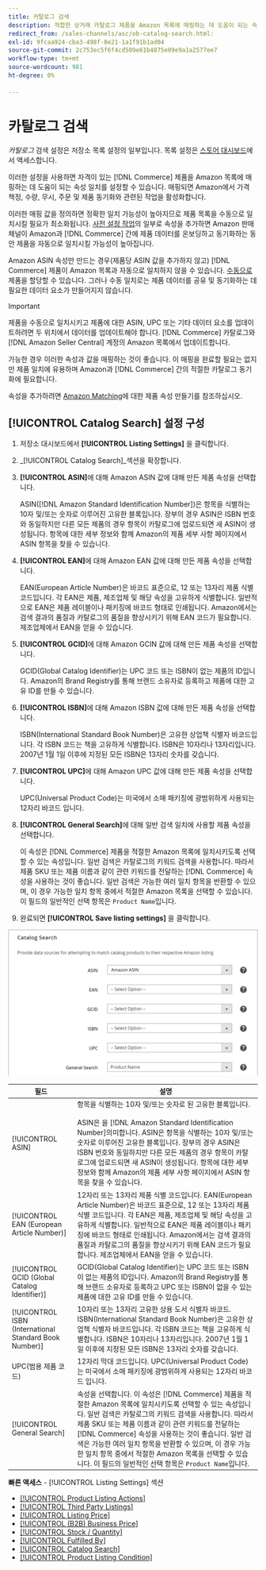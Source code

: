 ```yaml
---
title: 카탈로그 검색
description: 적합한 상거래 카탈로그 제품을 Amazon 목록에 매핑하는 데 도움이 되는 속성 일치를 설정하려면 카탈로그 검색 설정을 업데이트하십시오.
redirect_from: /sales-channels/asc/ob-catalog-search.html: 
exl-id: 9fcaa924-cba3-498f-8e21-1a1f91b1ad04
source-git-commit: 2c753ec5f6f4cd509e61b4875e09e9a1a2577ee7
workflow-type: tm+mt
source-wordcount: 981
ht-degree: 0%

---
```


# 카탈로그 검색

_카탈로그_ 검색 설정은 저장소 목록 설정의 일부입니다. 목록 설정은 [스토어 대시보드](./amazon-store-dashboard.md)에서 액세스합니다.

이러한 설정을 사용하면 자격이 있는 [!DNL Commerce] 제품을 Amazon 목록에 매핑하는 데 도움이 되는 속성 일치를 설정할 수 있습니다. 매핑되면 Amazon에서 가격 책정, 수량, 무시, 주문 및 제품 동기화와 관련된 작업을 활성화합니다.

이러한 매핑 값을 정의하면 정확한 일치 가능성이 높아지므로 제품 목록을 수동으로 일치시킬 필요가 최소화됩니다. [사전 설정 작업](./amazon-pre-setup-tasks.md)의 일부로 속성을 추가하면 Amazon 판매 채널이 Amazon과 [!DNL Commerce] 간에 제품 데이터를 온보딩하고 동기화하는 동안 제품을 자동으로 일치시킬 가능성이 높아집니다.

Amazon ASIN 속성만 만드는 경우(제품당 ASIN 값을 추가하지 않고) [!DNL Commerce] 제품이 Amazon 목록과 자동으로 일치하지 않을 수 있습니다. [수동으로](./creating-assigning-catalog-products.md)제품을 할당할 수 있습니다. 그러나 수동 일치로는 제품 데이터를 공유 및 동기화하는 데 필요한 데이터 요소가 만들어지지 않습니다.

>[!IMPORTANT]
>
>제품을 수동으로 일치시키고 제품에 대한 ASIN, UPC 또는 기타 데이터 요소를 업데이트하려면 두 위치에서 데이터를 업데이트해야 합니다. [!DNL Commerce] 카탈로그와 [!DNL Amazon Seller Central] 계정의 Amazon 목록에서 업데이트합니다.

가능한 경우 이러한 속성과 값을 매핑하는 것이 좋습니다. 이 매핑을 완료할 필요는 없지만 제품 일치에 유용하며 Amazon과 [!DNL Commerce] 간의 적절한 카탈로그 동기화에 필요합니다.

속성을 추가하려면 [Amazon Matching](./ob-creating-magento-attributes.md)에 대한 제품 속성 만들기를 참조하십시오.

## [!UICONTROL Catalog Search] 설정 구성

1. 저장소 대시보드에서 **[!UICONTROL Listing Settings]** 을 클릭합니다.

1. _[!UICONTROL Catalog Search]_섹션을 확장합니다.

1. **[!UICONTROL ASIN]**&#x200B;에 대해 Amazon ASIN 값에 대해 만든 제품 속성을 선택합니다.

   ASIN([!DNL Amazon Standard Identification Number])은 항목을 식별하는 10자 및/또는 숫자로 이루어진 고유한 블록입니다. 장부의 경우 ASIN은 ISBN 번호와 동일하지만 다른 모든 제품의 경우 항목이 카탈로그에 업로드되면 새 ASIN이 생성됩니다. 항목에 대한 세부 정보와 함께 Amazon의 제품 세부 사항 페이지에서 ASIN 항목을 찾을 수 있습니다.

1. **[!UICONTROL EAN]**&#x200B;에 대해 Amazon EAN 값에 대해 만든 제품 속성을 선택합니다.

   EAN(European Article Number)은 바코드 표준으로, 12 또는 13자리 제품 식별 코드입니다. 각 EAN은 제품, 제조업체 및 해당 속성을 고유하게 식별합니다. 일반적으로 EAN은 제품 레이블이나 패키징에 바코드 형태로 인쇄됩니다. Amazon에서는 검색 결과의 품질과 카탈로그의 품질을 향상시키기 위해 EAN 코드가 필요합니다. 제조업체에서 EAN을 얻을 수 있습니다.

1. **[!UICONTROL GCID]**&#x200B;에 대해 Amazon GCIN 값에 대해 만든 제품 속성을 선택합니다.

   GCID(Global Catalog Identifier)는 UPC 코드 또는 ISBN이 없는 제품의 ID입니다. Amazon의 Brand Registry를 통해 브랜드 소유자로 등록하고 제품에 대한 고유 ID를 만들 수 있습니다.

1. **[!UICONTROL ISBN]**&#x200B;에 대해 Amazon ISBN 값에 대해 만든 제품 속성을 선택합니다.

   ISBN(International Standard Book Number)은 고유한 상업책 식별자 바코드입니다. 각 ISBN 코드는 책을 고유하게 식별합니다. ISBN은 10자리나 13자리입니다. 2007년 1월 1일 이후에 지정된 모든 ISBN은 13자리 숫자를 갖습니다.

1. **[!UICONTROL UPC]**&#x200B;에 대해 Amazon UPC 값에 대해 만든 제품 속성을 선택합니다.

   UPC(Universal Product Code)는 미국에서 소매 패키징에 광범위하게 사용되는 12자리 바코드 입니다.

1. **[!UICONTROL General Search]**&#x200B;에 대해 일반 검색 일치에 사용할 제품 속성을 선택합니다.

   이 속성은 [!DNL Commerce] 제품을 적절한 Amazon 목록에 일치시키도록 선택할 수 있는 속성입니다. 일반 검색은 카탈로그의 키워드 검색을 사용합니다. 따라서 제품 SKU 또는 제품 이름과 같이 관련 키워드를 전달하는 [!DNL Commerce] 속성을 사용하는 것이 좋습니다. 일반 검색은 가능한 여러 일치 항목을 반환할 수 있으며, 이 경우 가능한 일치 항목 중에서 적절한 Amazon 목록을 선택할 수 있습니다. 이 필드의 일반적인 선택 항목은 `Product Name`입니다.

1. 완료되면 **[!UICONTROL Save listing settings]** 을 클릭합니다.

![카탈로그 검색](assets/amazon-catalog-search.png)

| 필드 | 설명 |
|--- |--- |
| [!UICONTROL ASIN] | 항목을 식별하는 10자 및/또는 숫자로 된 고유한 블록입니다.<br><br>ASIN은 을  [!DNL Amazon Standard Identification Number]의미합니다. ASIN은 항목을 식별하는 10자 및/또는 숫자로 이루어진 고유한 블록입니다. 장부의 경우 ASIN은 ISBN 번호와 동일하지만 다른 모든 제품의 경우 항목이 카탈로그에 업로드되면 새 ASIN이 생성됩니다. 항목에 대한 세부 정보와 함께 Amazon의 제품 세부 사항 페이지에서 ASIN 항목을 찾을 수 있습니다. |
| [!UICONTROL EAN (European Article Number)] | 12자리 또는 13자리 제품 식별 코드입니다. EAN(European Article Number)은 바코드 표준으로, 12 또는 13자리 제품 식별 코드입니다. 각 EAN은 제품, 제조업체 및 해당 속성을 고유하게 식별합니다. 일반적으로 EAN은 제품 레이블이나 패키징에 바코드 형태로 인쇄됩니다. Amazon에서는 검색 결과의 품질과 카탈로그의 품질을 향상시키기 위해 EAN 코드가 필요합니다. 제조업체에서 EAN을 얻을 수 있습니다. |
| [!UICONTROL GCID (Global Catalog Identifier)] | GCID(Global Catalog Identifier)는 UPC 코드 또는 ISBN이 없는 제품의 ID입니다. Amazon의 Brand Registry를 통해 브랜드 소유자로 등록하고 UPC 또는 ISBN이 없을 수 있는 제품에 대한 고유 ID를 만들 수 있습니다. |
| [!UICONTROL ISBN (International Standard Book Number)] | 10자리 또는 13자리 고유한 상용 도서 식별자 바코드. ISBN(International Standard Book Number)은 고유한 상업책 식별자 바코드입니다. 각 ISBN 코드는 책을 고유하게 식별합니다. ISBN은 10자리나 13자리입니다. 2007년 1월 1일 이후에 지정된 모든 ISBN은 13자리 숫자를 갖습니다. |
| UPC(범용 제품 코드) | 12자리 막대 코드입니다. UPC(Universal Product Code)는 미국에서 소매 패키징에 광범위하게 사용되는 12자리 바코드 입니다. |
| [!UICONTROL General Search] | 속성을 선택합니다. 이 속성은 [!DNL Commerce] 제품을 적절한 Amazon 목록에 일치시키도록 선택할 수 있는 속성입니다. 일반 검색은 카탈로그의 키워드 검색을 사용합니다. 따라서 제품 SKU 또는 제품 이름과 같이 관련 키워드를 전달하는 [!DNL Commerce] 속성을 사용하는 것이 좋습니다. 일반 검색은 가능한 여러 일치 항목을 반환할 수 있으며, 이 경우 가능한 일치 항목 중에서 적절한 Amazon 목록을 선택할 수 있습니다. 이 필드의 일반적인 선택 항목은 `Product Name`입니다. |

**빠른 액세스**  -  [!UICONTROL Listing Settings] 섹션

- [[!UICONTROL Product Listing Actions]](./product-listing-actions.md)
- [[!UICONTROL Third Party Listings]](./third-party-listing-settings.md)
- [[!UICONTROL Listing Price]](./listing-price.md)
- [[!UICONTROL (B2B) Business Price]](./business-pricing.md)
- [[!UICONTROL Stock / Quantity]](./stock-quantity.md)
- [[!UICONTROL Fulfilled By]](./fulfilled-by.md)
- [[!UICONTROL Catalog Search]](./catalog-search.md)
- [[!UICONTROL Product Listing Condition]](./product-listing-condition.md)
